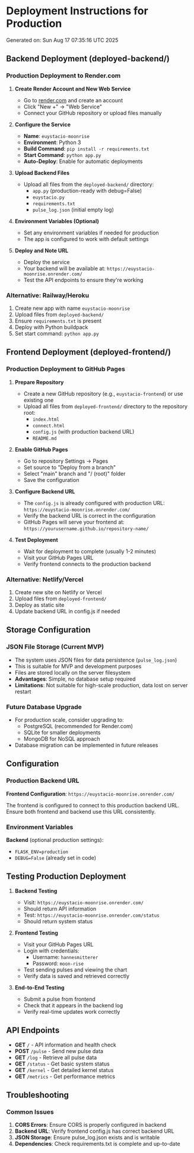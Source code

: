 # Deployment Instructions for Production

Generated on: Sun Aug 17 07:35:16 UTC 2025

## Backend Deployment (deployed-backend/)

### Production Deployment to Render.com

1. **Create Render Account and New Web Service**
   - Go to [render.com](https://render.com) and create an account
   - Click "New +" → "Web Service"
   - Connect your GitHub repository or upload files manually

2. **Configure the Service**
   - **Name**: `euystacio-moonrise`
   - **Environment**: Python 3
   - **Build Command**: `pip install -r requirements.txt`
   - **Start Command**: `python app.py`
   - **Auto-Deploy**: Enable for automatic deployments

3. **Upload Backend Files**
   - Upload all files from the `deployed-backend/` directory:
     - `app.py` (production-ready with debug=False)
     - `euystacio.py`
     - `requirements.txt`
     - `pulse_log.json` (initial empty log)

4. **Environment Variables (Optional)**
   - Set any environment variables if needed for production
   - The app is configured to work with default settings

5. **Deploy and Note URL**
   - Deploy the service
   - Your backend will be available at: `https://euystacio-moonrise.onrender.com/`
   - Test the API endpoints to ensure they're working

### Alternative: Railway/Heroku
1. Create new app with name `euystacio-moonrise`
2. Upload files from `deployed-backend/`
3. Ensure `requirements.txt` is present
4. Deploy with Python buildpack
5. Set start command: `python app.py`

## Frontend Deployment (deployed-frontend/)

### Production Deployment to GitHub Pages

1. **Prepare Repository**
   - Create a new GitHub repository (e.g., `euystacio-frontend`) or use existing one
   - Upload all files from `deployed-frontend/` directory to the repository root:
     - `index.html`
     - `connect.html`
     - `config.js` (with production backend URL)
     - `README.md`

2. **Enable GitHub Pages**
   - Go to repository Settings → Pages
   - Set source to "Deploy from a branch"
   - Select "main" branch and "/ (root)" folder
   - Save the configuration

3. **Configure Backend URL**
   - The `config.js` is already configured with production URL: `https://euystacio-moonrise.onrender.com/`
   - Verify the backend URL is correct in the configuration
   - GitHub Pages will serve your frontend at: `https://yourusername.github.io/repository-name/`

4. **Test Deployment**
   - Wait for deployment to complete (usually 1-2 minutes)
   - Visit your GitHub Pages URL
   - Verify frontend connects to the production backend

### Alternative: Netlify/Vercel
1. Create new site on Netlify or Vercel
2. Upload files from `deployed-frontend/`
3. Deploy as static site
4. Update backend URL in config.js if needed

## Storage Configuration

### JSON File Storage (Current MVP)
- The system uses JSON files for data persistence (`pulse_log.json`)
- This is suitable for MVP and development purposes
- Files are stored locally on the server filesystem
- **Advantages**: Simple, no database setup required
- **Limitations**: Not suitable for high-scale production, data lost on server restart

### Future Database Upgrade
- For production scale, consider upgrading to:
  - PostgreSQL (recommended for Render.com)
  - SQLite for smaller deployments
  - MongoDB for NoSQL approach
- Database migration can be implemented in future releases

## Configuration

### Production Backend URL
**Frontend Configuration**: `https://euystacio-moonrise.onrender.com/`

The frontend is configured to connect to this production backend URL. Ensure both frontend and backend use this URL consistently.

### Environment Variables
**Backend** (optional production settings):
- `FLASK_ENV=production`
- `DEBUG=False` (already set in code)

## Testing Production Deployment

1. **Backend Testing**
   - Visit: `https://euystacio-moonrise.onrender.com/`
   - Should return API information
   - Test: `https://euystacio-moonrise.onrender.com/status`
   - Should return system status

2. **Frontend Testing**
   - Visit your GitHub Pages URL
   - Login with credentials:
     - Username: `hannesmitterer`
     - Password: `moon-rise`
   - Test sending pulses and viewing the chart
   - Verify data is saved and retrieved correctly

3. **End-to-End Testing**
   - Submit a pulse from frontend
   - Check that it appears in the backend log
   - Verify real-time updates work correctly

## API Endpoints

- **GET** `/` - API information and health check
- **POST** `/pulse` - Send new pulse data
- **GET** `/log` - Retrieve all pulse data
- **GET** `/status` - Get basic system status
- **GET** `/kernel` - Get detailed kernel status
- **GET** `/metrics` - Get performance metrics

## Troubleshooting

### Common Issues
1. **CORS Errors**: Ensure CORS is properly configured in backend
2. **Backend URL**: Verify frontend config.js has correct backend URL
3. **JSON Storage**: Ensure pulse_log.json exists and is writable
4. **Dependencies**: Check requirements.txt is complete and up-to-date
